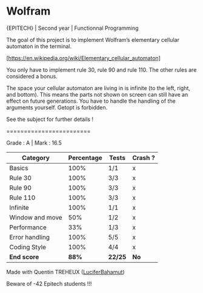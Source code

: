 # Wolfram
{EPITECH} | Second year | Functionnal Programming

The goal of this project is to implement Wolfram’s elementary cellular automaton in the terminal.

[https://en.wikipedia.org/wiki/Elementary_cellular_automaton]

You only have to implement rule 30, rule 90 and rule 110. The other rules are considered a bonus.

The space your cellular automaton are living in is infinite (to the left, right, and bottom).
This means the parts not shown on screen can still have an effect on future generations.
You have to handle the handling of the arguments yourself. Getopt is forbidden.

See the subject for further details !

========================

Grade : A | Mark : 16.5

| Category        | Percentage | Tests     | Crash ? |
|-----------------|------------|-----------|---------|
| Basics          | 100%       | 1/1       | x       |
| Rule 30         | 100%       | 3/3       | x       |
| Rule 90         | 100%       | 3/3       | x       |
| Rule 110        | 100%       | 3/3       | x       |
| Infinite        | 100%       | 1/1       | x       |
| Window and move | 50%        | 1/2       | x       |
| Performance     | 33%        | 1/3       | x       |
| Error handling  | 100%       | 5/5       | x       |
| Coding Style    | 100%       | 4/4       | x       |
| **End score**   | **88%**    | **22/25** | **No**  |

Made with Quentin TREHEUX ([LuciferBahamut](https://github.com/LuciferBahamut))

Beware of -42 Epitech students !!!
